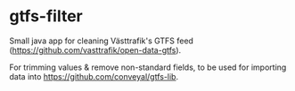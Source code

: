 # gtfs-filter

Small java app for cleaning Västtrafik's GTFS feed (https://github.com/vasttrafik/open-data-gtfs).

For trimming values & remove non-standard fields, to be used for importing data into https://github.com/conveyal/gtfs-lib.
